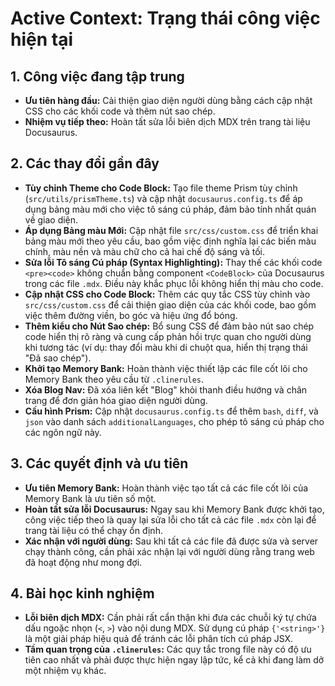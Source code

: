# Active Context: Trạng thái công việc hiện tại

## 1. Công việc đang tập trung

- **Ưu tiên hàng đầu:** Cải thiện giao diện người dùng bằng cách cập nhật CSS cho các khối code và thêm nút sao chép.
- **Nhiệm vụ tiếp theo:** Hoàn tất sửa lỗi biên dịch MDX trên trang tài liệu Docusaurus.

## 2. Các thay đổi gần đây

- **Tùy chỉnh Theme cho Code Block:** Tạo file theme Prism tùy chỉnh (`src/utils/prismTheme.ts`) và cập nhật `docusaurus.config.ts` để áp dụng bảng màu mới cho việc tô sáng cú pháp, đảm bảo tính nhất quán về giao diện.
- **Áp dụng Bảng màu Mới:** Cập nhật file `src/css/custom.css` để triển khai bảng màu mới theo yêu cầu, bao gồm việc định nghĩa lại các biến màu chính, màu nền và màu chữ cho cả hai chế độ sáng và tối.
- **Sửa lỗi Tô sáng Cú pháp (Syntax Highlighting):** Thay thế các khối code `<pre><code>` không chuẩn bằng component `<CodeBlock>` của Docusaurus trong các file `.mdx`. Điều này khắc phục lỗi không hiển thị màu cho code.
- **Cập nhật CSS cho Code Block:** Thêm các quy tắc CSS tùy chỉnh vào `src/css/custom.css` để cải thiện giao diện của các khối code, bao gồm việc thêm đường viền, bo góc và hiệu ứng đổ bóng.
- **Thêm kiểu cho Nút Sao chép:** Bổ sung CSS để đảm bảo nút sao chép code hiển thị rõ ràng và cung cấp phản hồi trực quan cho người dùng khi tương tác (ví dụ: thay đổi màu khi di chuột qua, hiển thị trạng thái "Đã sao chép").
- **Khởi tạo Memory Bank:** Hoàn thành việc thiết lập các file cốt lõi cho Memory Bank theo yêu cầu từ `.clinerules`.
- **Xóa Blog Nav:** Đã xóa liên kết "Blog" khỏi thanh điều hướng và chân trang để đơn giản hóa giao diện người dùng.
- **Cấu hình Prism:** Cập nhật `docusaurus.config.ts` để thêm `bash`, `diff`, và `json` vào danh sách `additionalLanguages`, cho phép tô sáng cú pháp cho các ngôn ngữ này.

## 3. Các quyết định và ưu tiên

- **Ưu tiên Memory Bank:** Hoàn thành việc tạo tất cả các file cốt lõi của Memory Bank là ưu tiên số một.
- **Hoàn tất sửa lỗi Docusaurus:** Ngay sau khi Memory Bank được khởi tạo, công việc tiếp theo là quay lại sửa lỗi cho tất cả các file `.mdx` còn lại để trang tài liệu có thể chạy ổn định.
- **Xác nhận với người dùng:** Sau khi tất cả các file đã được sửa và server chạy thành công, cần phải xác nhận lại với người dùng rằng trang web đã hoạt động như mong đợi.

## 4. Bài học kinh nghiệm

- **Lỗi biên dịch MDX:** Cần phải rất cẩn thận khi đưa các chuỗi ký tự chứa dấu ngoặc nhọn (`<`, `>`) vào nội dung MDX. Sử dụng cú pháp `{'<string>'}` là một giải pháp hiệu quả để tránh các lỗi phân tích cú pháp JSX.
- **Tầm quan trọng của `.clinerules`:** Các quy tắc trong file này có độ ưu tiên cao nhất và phải được thực hiện ngay lập tức, kể cả khi đang làm dở một nhiệm vụ khác.
